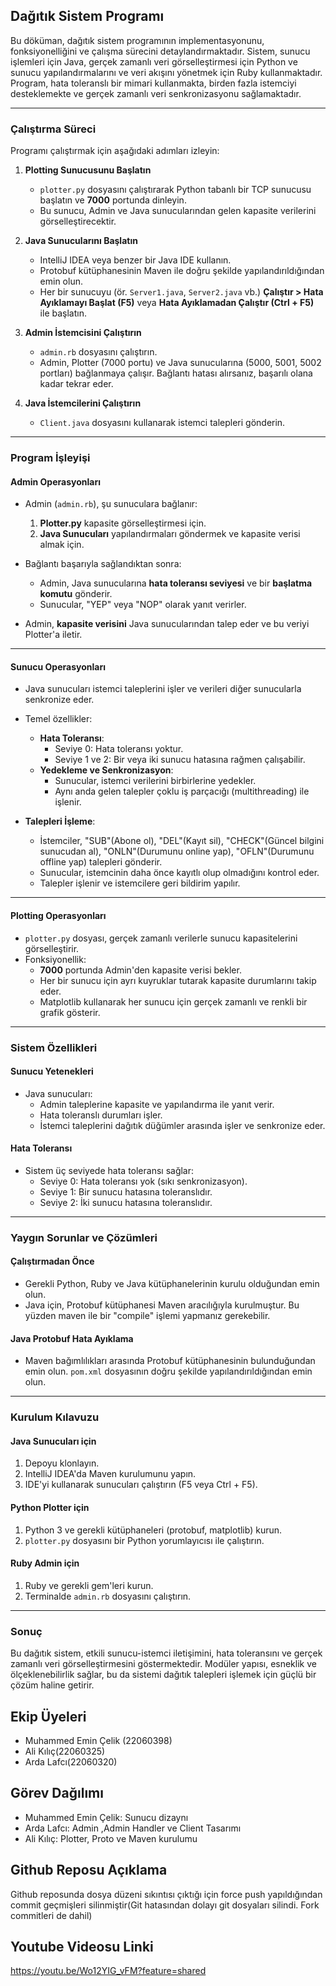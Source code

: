 ## Dağıtık Sistem Programı 

Bu döküman, dağıtık sistem programının implementasyonunu, fonksiyonelliğini ve çalışma sürecini detaylandırmaktadır. Sistem, sunucu işlemleri için Java, gerçek zamanlı veri görselleştirmesi için Python ve sunucu yapılandırmalarını ve veri akışını yönetmek için Ruby kullanmaktadır. Program, hata toleranslı bir mimari kullanmakta, birden fazla istemciyi desteklemekte ve gerçek zamanlı veri senkronizasyonu sağlamaktadır.

---

### **Çalıştırma Süreci**

Programı çalıştırmak için aşağıdaki adımları izleyin:

1. **Plotting Sunucusunu Başlatın**
    - `plotter.py` dosyasını çalıştırarak Python tabanlı bir TCP sunucusu başlatın ve **7000** portunda dinleyin.
    - Bu sunucu, Admin ve Java sunucularından gelen kapasite verilerini görselleştirecektir.

2. **Java Sunucularını Başlatın**
    - IntelliJ IDEA veya benzer bir Java IDE kullanın.
    - Protobuf kütüphanesinin Maven ile doğru şekilde yapılandırıldığından emin olun.
    - Her bir sunucuyu (ör. `Server1.java`, `Server2.java` vb.) **Çalıştır > Hata Ayıklamayı Başlat (F5)** veya **Hata Ayıklamadan Çalıştır (Ctrl + F5)** ile başlatın.

3. **Admin İstemcisini Çalıştırın**
    - `admin.rb` dosyasını çalıştırın.
    - Admin, Plotter (7000 portu) ve Java sunucularına (5000, 5001, 5002 portları) bağlanmaya çalışır. Bağlantı hatası alırsanız, başarılı olana kadar tekrar eder.

4. **Java İstemcilerini Çalıştırın**
    - `Client.java` dosyasını kullanarak istemci talepleri gönderin.
---

### **Program İşleyişi**

#### **Admin Operasyonları**
- Admin (`admin.rb`), şu sunuculara bağlanır:
    1. **Plotter.py** kapasite görselleştirmesi için.
    2. **Java Sunucuları** yapılandırmaları göndermek ve kapasite verisi almak için.

- Bağlantı başarıyla sağlandıktan sonra:
    - Admin, Java sunucularına **hata toleransı seviyesi** ve bir **başlatma komutu** gönderir.
    - Sunucular, "YEP" veya "NOP" olarak yanıt verirler.

- Admin, **kapasite verisini** Java sunucularından talep eder ve bu veriyi Plotter'a iletir.

---

#### **Sunucu Operasyonları**
- Java sunucuları istemci taleplerini işler ve verileri diğer sunucularla senkronize eder.
- Temel özellikler:
    - **Hata Toleransı**:
        - Seviye 0: Hata toleransı yoktur.
        - Seviye 1 ve 2: Bir veya iki sunucu hatasına rağmen çalışabilir.
    - **Yedekleme ve Senkronizasyon**:
        - Sunucular, istemci verilerini birbirlerine yedekler.
        - Aynı anda gelen talepler çoklu iş parçacığı (multithreading) ile işlenir.

- **Talepleri İşleme**:
    - İstemciler, "SUB"(Abone ol), "DEL"(Kayıt sil), "CHECK"(Güncel bilgini sunucudan al), "ONLN"(Durumunu online yap), "OFLN"(Durumunu offline yap) talepleri gönderir.
    - Sunucular, istemcinin daha önce kayıtlı olup olmadığını kontrol eder.
    - Talepler işlenir ve istemcilere geri bildirim yapılır.

---

#### **Plotting Operasyonları**
- `plotter.py` dosyası, gerçek zamanlı verilerle sunucu kapasitelerini görselleştirir.
- Fonksiyonellik:
    - **7000** portunda Admin'den kapasite verisi bekler.
    - Her bir sunucu için ayrı kuyruklar tutarak kapasite durumlarını takip eder.
    - Matplotlib kullanarak her sunucu için gerçek zamanlı ve renkli bir grafik gösterir.

---

### **Sistem Özellikleri**

#### **Sunucu Yetenekleri**
- Java sunucuları:
    - Admin taleplerine kapasite ve yapılandırma ile yanıt verir.
    - Hata toleranslı durumları işler.
    - İstemci taleplerini dağıtık düğümler arasında işler ve senkronize eder.

#### **Hata Toleransı**
- Sistem üç seviyede hata toleransı sağlar:
    - Seviye 0: Hata toleransı yok (sıkı senkronizasyon).
    - Seviye 1: Bir sunucu hatasına toleranslıdır.
    - Seviye 2: İki sunucu hatasına toleranslıdır.

---

### **Yaygın Sorunlar ve Çözümleri**

#### **Çalıştırmadan Önce**
- Gerekli Python, Ruby ve Java kütüphanelerinin kurulu olduğundan emin olun.
- Java için, Protobuf kütüphanesi Maven aracılığıyla kurulmuştur. Bu yüzden maven ile bir "compile" işlemi yapmanız gerekebilir.

#### **Java Protobuf Hata Ayıklama**
- Maven bağımlılıkları arasında Protobuf kütüphanesinin bulunduğundan emin olun. `pom.xml` dosyasının doğru şekilde yapılandırıldığından emin olun.

---

### **Kurulum Kılavuzu**

#### **Java Sunucuları için**
1. Depoyu klonlayın.
2. IntelliJ IDEA'da Maven kurulumunu yapın.
3. IDE'yi kullanarak sunucuları çalıştırın (F5 veya Ctrl + F5).

#### **Python Plotter için**
1. Python 3 ve gerekli kütüphaneleri (protobuf, matplotlib) kurun.
2. `plotter.py` dosyasını bir Python yorumlayıcısı ile çalıştırın.

#### **Ruby Admin için**
1. Ruby ve gerekli gem'leri kurun.
2. Terminalde `admin.rb` dosyasını çalıştırın.

---

### **Sonuç**
Bu dağıtık sistem, etkili sunucu-istemci iletişimini, hata toleransını ve gerçek zamanlı veri görselleştirmesini göstermektedir. Modüler yapısı, esneklik ve ölçeklenebilirlik sağlar, bu da sistemi dağıtık talepleri işlemek için güçlü bir çözüm haline getirir.

## Ekip Üyeleri
- Muhammed Emin Çelik (22060398)
- Ali Kılıç(22060325)
- Arda Lafcı(22060320)

## Görev Dağılımı
- Muhammed Emin Çelik: Sunucu dizaynı
- Arda Lafcı: Admin ,Admin Handler ve Client Tasarımı  
- Ali Kılıç: Plotter, Proto ve Maven kurulumu 

## Github Reposu Açıklama 
Github reposunda dosya düzeni sıkıntısı çıktığı için force push yapıldığından commit geçmişleri silinmiştir(Git hatasından dolayı git dosyaları silindi. Fork commitleri de dahil)

## Youtube Videosu Linki
https://youtu.be/Wo12YIG_vFM?feature=shared